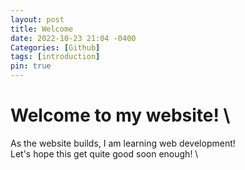 ```yaml
---
layout: post
title: Welcome
date: 2022-10-23 21:04 -0400
Categories: [Github]
tags: [introduction]
pin: true
---
```


# Welcome to my website! \

As the website builds, I am learning web development! \
Let's hope this get quite good soon enough! \
